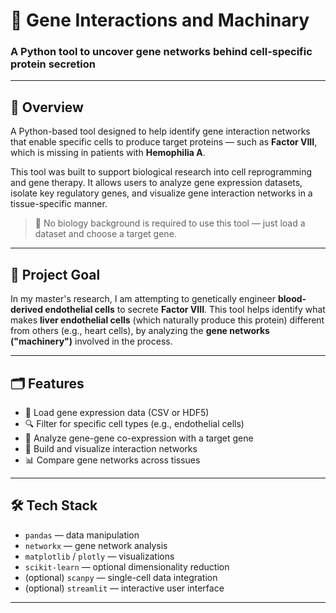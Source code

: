 # 🧬 Gene Interactions and Machinary  
### A Python tool to uncover gene networks behind cell-specific protein secretion

---

## 📌 Overview

A Python-based tool designed to help identify gene interaction networks that enable specific cells to produce target proteins — such as **Factor VIII**, which is missing in patients with **Hemophilia A**.

This tool was built to support biological research into cell reprogramming and gene therapy. It allows users to analyze gene expression datasets, isolate key regulatory genes, and visualize gene interaction networks in a tissue-specific manner.

> 🔧 No biology background is required to use this tool — just load a dataset and choose a target gene.

---

## 🎯 Project Goal

In my master's research, I am attempting to genetically engineer **blood-derived endothelial cells** to secrete **Factor VIII**. This tool helps identify what makes **liver endothelial cells** (which naturally produce this protein) different from others (e.g., heart cells), by analyzing the **gene networks ("machinery")** involved in the process.

---

## 🗂️ Features

- 📂 Load gene expression data (CSV or HDF5)
- 🔍 Filter for specific cell types (e.g., endothelial cells)
- 🧬 Analyze gene-gene co-expression with a target gene
- 🧠 Build and visualize interaction networks
- 📊 Compare gene networks across tissues

---

## 🛠️ Tech Stack

- `pandas` — data manipulation  
- `networkx` — gene network analysis  
- `matplotlib` / `plotly` — visualizations  
- `scikit-learn` — optional dimensionality reduction  
- (optional) `scanpy` — single-cell data integration  
- (optional) `streamlit` — interactive user interface

---
